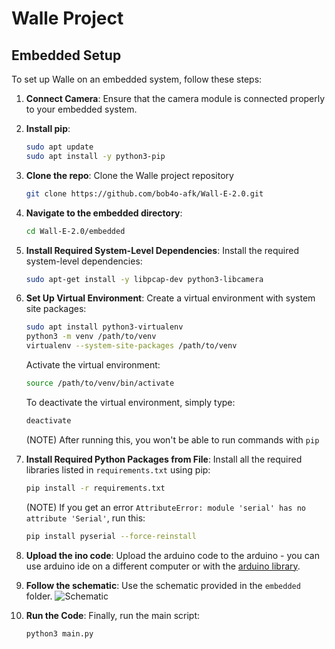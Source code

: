 # Walle Project

## Embedded Setup

To set up Walle on an embedded system, follow these steps:

1. **Connect Camera**: Ensure that the camera module is connected properly to your embedded system.

2. **Install pip**:
   ```bash
   sudo apt update
   sudo apt install -y python3-pip
   ```

3. **Clone the repo**: Clone the Walle project repository
    ```bash
   git clone https://github.com/bob4o-afk/Wall-E-2.0.git
   ```

4. **Navigate to the embedded directory**:
   ```bash
   cd Wall-E-2.0/embedded
   ```

5. **Install Required System-Level Dependencies**: Install the required system-level dependencies:
   ```bash
   sudo apt-get install -y libpcap-dev python3-libcamera
   ```

6. **Set Up Virtual Environment**: Create a virtual environment with system site packages:
   ```bash
   sudo apt install python3-virtualenv
   python3 -m venv /path/to/venv
   virtualenv --system-site-packages /path/to/venv
   ```

   Activate the virtual environment:
   ```bash
   source /path/to/venv/bin/activate
   ```

   To deactivate the virtual environment, simply type:
   ```bash
   deactivate
   ```
   (NOTE) After running this, you won't be able to run commands with ```pip```

7. **Install Required Python Packages from File**: Install all the required libraries listed in `requirements.txt` using pip:
   ```bash
   pip install -r requirements.txt
   ```

   (NOTE) If you get an error ```AttributeError: module 'serial' has no attribute 'Serial'```, run this:
   ```bash
   pip install pyserial --force-reinstall
   ```

8. **Upload the ino code**: Upload the arduino code to the arduino - you can use arduino ide on a different computer or with the [arduino library](https://medium.com/@kevinlutzer9/programming-an-arduino-device-remotely-using-a-raspberry-pi-f55728bbda8f).

9. **Follow the schematic**: Use the schematic provided in the `embedded` folder.
![Schematic](https://github.com/bob4o-afk/Wall-E-2.0/tree/main/embedded/walle-schematic.jpg)

10. **Run the Code**: Finally, run the main script:
    ```bash
    python3 main.py
    ```
   